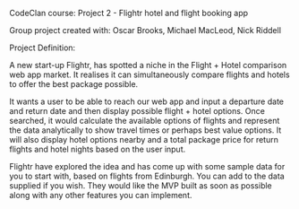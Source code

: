 CodeClan course: Project 2 - Flightr hotel and flight booking app

Group project created with: Oscar Brooks, Michael MacLeod, Nick Riddell

Project Definition:

A new start-up Flightr, has spotted a niche in the Flight + Hotel comparison web app market. It realises it can simultaneously compare flights and hotels to offer the best package possible.

It wants a user to be able to reach our web app and input a departure date and return date and then display possible flight + hotel options. Once searched, it would calculate the available options of flights and represent the data analytically to show travel times or perhaps best value options. It will also display hotel options nearby and a total package price for return flights and hotel nights based on the user input.

Flightr have explored the idea and has come up with some sample data for you to start with, based on flights from Edinburgh. You can add to the data supplied if you wish. They would like the MVP built as soon as possible along with any other features you can implement.
